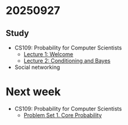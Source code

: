 # 20250927

## Study

- CS109: Probability for Computer Scientists
    - [Lecture 1: Welcome](https://web.stanford.edu/class/cs109/lectures/1-Welcome/)
    - [Lecture 2: Conditioning and Bayes](https://web.stanford.edu/class/cs109/lectures/2-ConditioningAndBayes/)
- Social networking

# Next week

- CS109: Probability for Computer Scientists
    - [Problem Set 1. Core Probability](https://probabilitycoders.stanford.edu/cs109/pset/core/splash)
